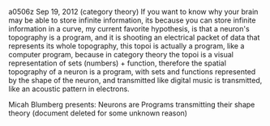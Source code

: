 a0506z
Sep 19, 2012
(category theory)
If you want to know why your brain may be able to store infinite information, its because you can store infinite information in a curve, my current favorite hypothesis, is that a neuron's topography is a program, and it is shooting an electrical packet of data that represents its whole topography, this topoi is actually a program, like a computer program, because in category theory the topoi is a visual representation of sets (numbers) + function, therefore the spatial topography of a neuron is a program, with sets and functions represented by the shape of the neuron, and transmitted like digital music is transmitted, like an acoustic pattern in electrons.
 
Micah Blumberg presents:
Neurons are Programs transmitting their shape theory (document deleted for some unknown reason)
